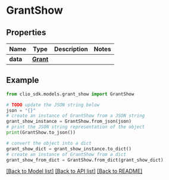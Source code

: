 # GrantShow


## Properties

Name | Type | Description | Notes
------------ | ------------- | ------------- | -------------
**data** | [**Grant**](Grant.md) |  | 

## Example

```python
from clio_sdk.models.grant_show import GrantShow

# TODO update the JSON string below
json = "{}"
# create an instance of GrantShow from a JSON string
grant_show_instance = GrantShow.from_json(json)
# print the JSON string representation of the object
print(GrantShow.to_json())

# convert the object into a dict
grant_show_dict = grant_show_instance.to_dict()
# create an instance of GrantShow from a dict
grant_show_from_dict = GrantShow.from_dict(grant_show_dict)
```
[[Back to Model list]](../README.md#documentation-for-models) [[Back to API list]](../README.md#documentation-for-api-endpoints) [[Back to README]](../README.md)


